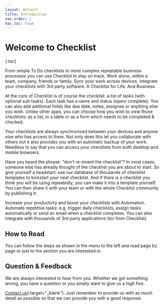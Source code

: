 ```yaml
---
layout: default
title: Introduction
nav_order: 1
has_toc: true
---
```

# Welcome to Checklist
{:toc}

From simple To Do checklists to more complex repeatable business processes you can use Checklist to stay on track. Work alone, within a team, company, friends or family. Sync your work across devices. Integrate your checklists with 3rd party software. A Checklist for Life. And Business.

At the core of Checklist is of course the checklist: a list of tasks (with optional sub tasks). Each task has a name and status (open/ complete). You can also add addtional fields like due date, notes, assignee or anything else you wish. Unlike other apps, you can choose how you wish to view those checklists: as a list, in a table or as a form which needs to be completed & checked.

Your checklists are always synchronized between your devices and anyone else who has access to them. Not only does this let you collaborate with others but it also provides you with an automatic backup of your work. Needless to say that you can access your checklists from both desktop and mobile browsers.

Have you heard the phrase: "don't re-invent the checklist"? In most cases, someone else has already thought of the checklist you are about to start. So give yourself a headstart: use our database of thousands of checklist templates to kickstart your next checklist. And if there is a checklist you think you will be using repeatedly, you can make it into a template yourself. You can then share it with your team or with the whole Checklist community by publishing it.

Increase your productivty and boost your checklists with Automation. Automate repetitive tasks: e.g. trigger daily checklists, assign tasks automatically or send an email when a checklist completes. You can also integrate with thousands of 3rd party applications (to/ from Checklist).

## How to Read
You can follow the steps as shown in the menu to the left and read page by page or just to the section you are interested in.

## Question & Feedback
We are always interested to hear from you. Whether we got something wrong, you have a question or you simply want to give us a high five. 

[Contact us](https://checklist.com/contact){:target="_blank"}. Just remember to provide us with as much detail as possible so that we can provide you with a good response.